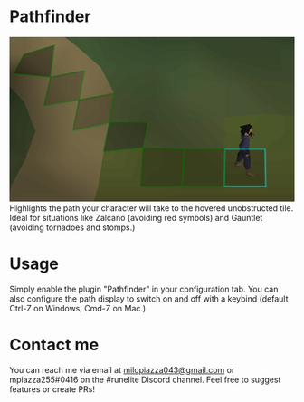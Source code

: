 # Pathfinder
![Sample Path](/path_sample.png)  
Highlights the path your character will take to the hovered unobstructed tile. Ideal for situations like Zalcano (avoiding red symbols) and Gauntlet (avoiding tornadoes and stomps.)  

# Usage
Simply enable the plugin "Pathfinder" in your configuration tab. You can also configure the path display to switch on and off with a keybind (default Ctrl-Z on Windows, Cmd-Z on Mac.)

# Contact me
You can reach me via email at milopiazza043@gmail.com or mpiazza255#0416 on the #runelite Discord channel. Feel free to suggest features or create PRs!